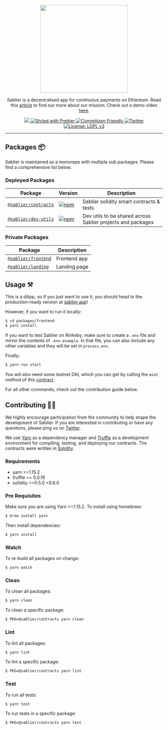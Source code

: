 <p align="center"><img src="https://i.imgur.com/CGFvZW3.png" width="280px"/></p>

<p align="center">Sablier is a decentralised app for continuous payments on Ethereum. Read this <a href="https://medium.com/sablier-app/introducing-sablier-continuous-payments-on-ethereum-c2bf04446d31" target="_blank">article</a> to find our more about our mission. Check out a demo video <a href="https://www.youtube.com/watch?v=2onYeCwAY3c" target="_blank">here</a>.</p>

<p align="center">
  <a href="https://app.netlify.com/sites/infallible-visvesvaraya-6d594e/deploys">
    <img src="https://api.netlify.com/api/v1/badges/7a05c307-d1c2-43c0-b914-691dc1fa3104/deploy-status">
  </a>
  <a href="https://prettier.io">
    <img src="https://img.shields.io/badge/code_style-prettier-ff69b4.svg" alt="Styled with Prettier">
  </a>
  <a href="http://commitizen.github.io/cz-cli/">
    <img src="https://img.shields.io/badge/commitizen-friendly-brightgreen.svg" alt="Commitizen Friendly">
  </a>
  <a href="https://twitter.com/SablierHQ">
    <img src="https://img.shields.io/badge/chat-twitter-38A1F3.svg?style=flat" alt="Twitter"/>
  </a>
  <a href="https://www.gnu.org/licenses/lgpl-3.0">
    <img src="https://img.shields.io/badge/License-LGPL%20v3-008033.svg" alt="License: LGPL v3">
  </a>
</p>

---

## Packages :package:

Sablier is maintained as a monorepo with multiple sub packages. Please find a comprehensive list below.

### Deployed Packages

| Package                                     | Version                                                                                                         | Description                                                 |
| ------------------------------------------- | --------------------------------------------------------------------------------------------------------------- | ----------------------------------------------------------- |
| [`@sablier/contracts`](/packages/contracts) | [![npm](https://img.shields.io/npm/v/@sablier/contracts.svg)](https://www.npmjs.com/package/@sablier/contracts) | Sablier solidity smart contracts & tests                    |
| [`@sablier/dev-utils`](/packages/dev-utils) | [![npm](https://img.shields.io/npm/v/@sablier/dev-utils.svg)](https://www.npmjs.com/package/@sablier/dev-utils) | Dev utils to be shared across Sablier projects and packages |

### Private Packages

| Package                                   | Description  |
| ----------------------------------------- | ------------ |
| [`@sablier/frontend`](/packages/frontend) | Frontend app |
| [`@sablier/landing`](/packages/landing)   | Landing page |

## Usage :hammer_and_pick:

This is a dApp, so if you just want to use it, you should head to the production-ready version at [sablier.app](https://sablier.app)!

However, if you want to run it locally:

```bash
$ cd packages/frontend
$ yarn install
```

If you want to test Sablier on Rinkeby, make sure to create a `.env` file and mirror the contents of
`.env.example`. In that file, you can also include any other variables and they will be set in `process.env`.

Finally:

```bash
$ yarn run start
```

You will also need some testnet DAI, which you can get by calling the `mint` method of this [contract](https://rinkeby.etherscan.io/address/0x8ad3aa5d5ff084307d28c8f514d7a193b2bfe725/).

For all other commands, check out the contribution guide below.

## Contributing :raising_hand_woman:

We highly encourage participation from the community to help shape the development of Sablier. If you are interested in
contributing or have any questions, please ping us on [Twitter](https://twitter.com/SablierHQ).

We use [Yarn](https://yarnpkg.com/) as a dependency manager and [Truffle](https://github.com/trufflesuite/truffle)
as a development environment for compiling, testing, and deploying our contracts. The contracts were written in [Solidity](https://github.com/ethereum/solidity).

### Requirements

- yarn >=1.15.2
- truffle >= 5.0.19
- solidity >=0.5.0 <0.6.0

### Pre Requisites

Make sure you are using Yarn >=1.15.2. To install using homebrew:

```bash
$ brew install yarn
```

Then install dependencies:

```bash
$ yarn install
```

### Watch

To re-build all packages on change:

```bash
$ yarn watch
```

### Clean

To clean all packages:

```bash
$ yarn clean
```

To clean a specific package:

```bash
$ PKG=@sablier/contracts yarn clean
```

### Lint

To lint all packages:

```bash
$ yarn lint
```

To lint a specific package:

```bash
$ PKG=@sablier/contracts yarn lint
```

### Test

To run all tests:

```bash
$ yarn test
```

To run tests in a specific package:

```bash
$ PKG=@sablier/contracts yarn test
```
